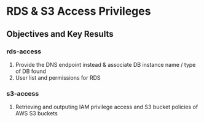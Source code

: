 # RDS & S3 Access Privileges

## Objectives and Key Results

### rds-access

1. Provide the DNS endpoint instead & associate DB instance name / type of DB found
2. User list and permissions for RDS

### s3-access

1. Retrieving and outputing IAM privilege access and S3 bucket policies of AWS S3 buckets
